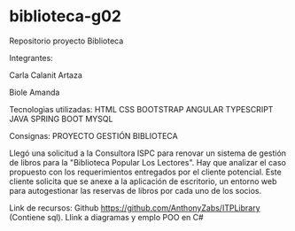 # biblioteca-g02
Repositorio proyecto Biblioteca

Integrantes: 

Carla Calanit Artaza

Biole Amanda

Tecnologìas utilizadas:
HTML
CSS
BOOTSTRAP
ANGULAR
TYPESCRIPT
JAVA
SPRING BOOT
MYSQL


Consignas:
PROYECTO GESTIÓN BIBLIOTECA

Llegó una solicitud a la Consultora ISPC para renovar un sistema de gestión de libros para la "Biblioteca Popular Los Lectores". Hay que analizar el caso propuesto con los requerimientos entregados por el cliente potencial. Este cliente solicita que se anexe a la aplicación de escritorio, un entorno web para autogestionar las reservas de libros por cada uno de los socios.

Link de recursos: Github https://github.com/AnthonyZabs/ITPLibrary (Contiene sql). Llink a diagramas y emplo POO en C#

